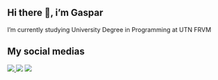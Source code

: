 ## Hi there 👋, i’m Gaspar
<p>I’m currently studying University Degree in Programming at UTN FRVM</p>

## My social medias
<a href="https://www.instagram.com/gasparcavalleroo/">
  <img src="https://img.shields.io/badge/Instagram-%23E4405F.svg?style=for-the-badge&logo=Instagram&logoColor=white">
<a/>
<a href="https://www.linkedin.com/in/gaspar-cavallero-621980351/" style="text-decoration: none;">
  <img src="https://img.shields.io/badge/linkedin-%230077B5.svg?style=for-the-badge&logo=linkedin&logoColor=white">
<a/>
<a href="mailto:gaspicava1510@gmail.com">
  <img src="https://img.shields.io/badge/Gmail-D14836?style=for-the-badge&logo=gmail&logoColor=white">
<a/>

    
<!--**GasparCavallero/GasparCavallero** is a ✨ _special_ ✨ repository because its `README.md` (this file) appears on your GitHub profile.
  
Here are some ideas to get you started:
    
  - 🔭 I’m currently working on ...
  - 🌱 I’m currently learning ...
  - 👯 I’m looking to collaborate on ...
  - 🤔 I’m looking for help with ...
  - 💬 Ask me about ...
  - 📫 How to reach me: ...
  - 😄 Pronouns: ...
  - ⚡ Fun fact: ...
-->
